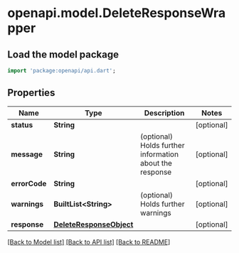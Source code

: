 # openapi.model.DeleteResponseWrapper

## Load the model package
```dart
import 'package:openapi/api.dart';
```

## Properties
Name | Type | Description | Notes
------------ | ------------- | ------------- | -------------
**status** | **String** |  | [optional] 
**message** | **String** | (optional) Holds further information about the response | [optional] 
**errorCode** | **String** |  | [optional] 
**warnings** | **BuiltList&lt;String&gt;** | (optional) Holds further warnings | [optional] 
**response** | [**DeleteResponseObject**](DeleteResponseObject.md) |  | [optional] 

[[Back to Model list]](../README.md#documentation-for-models) [[Back to API list]](../README.md#documentation-for-api-endpoints) [[Back to README]](../README.md)



